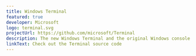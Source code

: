 ```yaml
---
title: Windows Terminal
featured: true
developer: Microsoft
logo: terminal.svg
projectUrl: https://github.com/microsoft/Terminal
description: The new Windows Terminal and the original Windows console host, all in the same place!
linkText: Check out the Terminal source code
---
```

